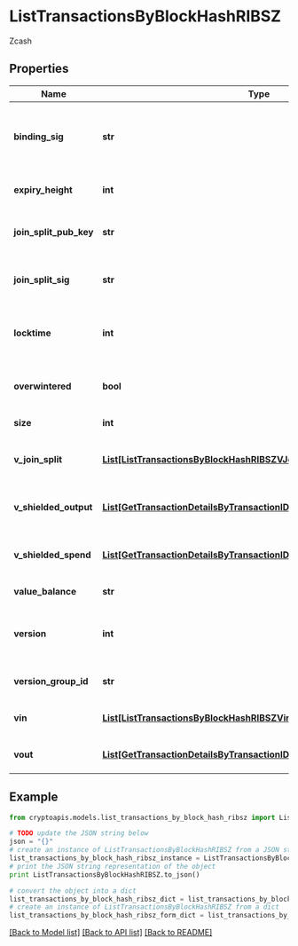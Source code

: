 # ListTransactionsByBlockHashRIBSZ

Zcash

## Properties
Name | Type | Description | Notes
------------ | ------------- | ------------- | -------------
**binding_sig** | **str** | It is used to enforce balance of Spend and Output transfers, in order to prevent their replay across transactions. | 
**expiry_height** | **int** | Represents a block height after which the transaction will expire. | 
**join_split_pub_key** | **str** | Represents an encoding of a JoinSplitSig public validating key. | 
**join_split_sig** | **str** | Is used to sign transactions that contain at least one JoinSplit description. | 
**locktime** | **int** | Represents the time at which a particular transaction can be added to the blockchain. | 
**overwintered** | **bool** | \&quot;Overwinter\&quot; is the network upgrade for the Zcash blockchain. | 
**size** | **int** | Represents the total size of this transaction. | 
**v_join_split** | [**List[ListTransactionsByBlockHashRIBSZVJoinSplitInner]**](ListTransactionsByBlockHashRIBSZVJoinSplitInner.md) | Represents a sequence of JoinSplit descriptions using BCTV14 proofs. | 
**v_shielded_output** | [**List[GetTransactionDetailsByTransactionIDRIBSZVShieldedOutputInner]**](GetTransactionDetailsByTransactionIDRIBSZVShieldedOutputInner.md) | Object Array representation of transaction output descriptions | 
**v_shielded_spend** | [**List[GetTransactionDetailsByTransactionIDRIBSZVShieldedSpendInner]**](GetTransactionDetailsByTransactionIDRIBSZVShieldedSpendInner.md) | Object Array representation of transaction spend descriptions | 
**value_balance** | **str** | Defines the transaction value balance. | 
**version** | **int** | Numeric representation of the transaction Represents the transaction version number. | 
**version_group_id** | **str** | Represents the transaction version group ID. | 
**vin** | [**List[ListTransactionsByBlockHashRIBSZVinInner]**](ListTransactionsByBlockHashRIBSZVinInner.md) | Object Array representation of transaction inputs | 
**vout** | [**List[GetTransactionDetailsByTransactionIDRIBSZVoutInner]**](GetTransactionDetailsByTransactionIDRIBSZVoutInner.md) | Object Array representation of transaction outputs | 

## Example

```python
from cryptoapis.models.list_transactions_by_block_hash_ribsz import ListTransactionsByBlockHashRIBSZ

# TODO update the JSON string below
json = "{}"
# create an instance of ListTransactionsByBlockHashRIBSZ from a JSON string
list_transactions_by_block_hash_ribsz_instance = ListTransactionsByBlockHashRIBSZ.from_json(json)
# print the JSON string representation of the object
print ListTransactionsByBlockHashRIBSZ.to_json()

# convert the object into a dict
list_transactions_by_block_hash_ribsz_dict = list_transactions_by_block_hash_ribsz_instance.to_dict()
# create an instance of ListTransactionsByBlockHashRIBSZ from a dict
list_transactions_by_block_hash_ribsz_form_dict = list_transactions_by_block_hash_ribsz.from_dict(list_transactions_by_block_hash_ribsz_dict)
```
[[Back to Model list]](../README.md#documentation-for-models) [[Back to API list]](../README.md#documentation-for-api-endpoints) [[Back to README]](../README.md)


